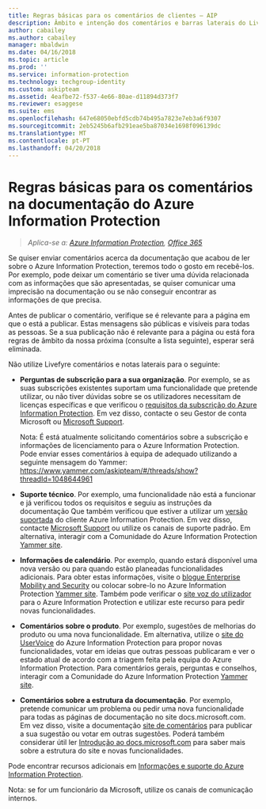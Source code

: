 ```yaml
---
title: Regras básicas para os comentários de clientes – AIP
description: Âmbito e intenção dos comentários e barras laterais do Livefyre na documentação do Azure Information Protection.
author: cabailey
ms.author: cabailey
manager: mbaldwin
ms.date: 04/16/2018
ms.topic: article
ms.prod: ''
ms.service: information-protection
ms.technology: techgroup-identity
ms.custom: askipteam
ms.assetid: 4eafbe72-f537-4e66-80ae-d11894d373f7
ms.reviewer: esaggese
ms.suite: ems
ms.openlocfilehash: 647e68050ebfd5cdb74b495a7823e7eb3a6f9307
ms.sourcegitcommit: 2eb5245b6afb291eae5ba87034e1698f096139dc
ms.translationtype: MT
ms.contentlocale: pt-PT
ms.lasthandoff: 04/20/2018
---
```

# <a name="house-rules-for-comments-on-the-azure-information-protection-documentation"></a>Regras básicas para os comentários na documentação do Azure Information Protection

>*Aplica-se a: [Azure Information Protection](https://azure.microsoft.com/pricing/details/information-protection), [Office 365](http://download.microsoft.com/download/E/C/F/ECF42E71-4EC0-48FF-AA00-577AC14D5B5C/Azure_Information_Protection_licensing_datasheet_EN-US.pdf)*

Se quiser enviar comentários acerca da documentação que acabou de ler sobre o Azure Information Protection, teremos todo o gosto em recebê-los. Por exemplo, pode deixar um comentário se tiver uma dúvida relacionada com as informações que são apresentadas, se quiser comunicar uma imprecisão na documentação ou se não conseguir encontrar as informações de que precisa. 

Antes de publicar o comentário, verifique se é relevante para a página em que o está a publicar. Estas mensagens são públicas e visíveis para todas as pessoas. Se a sua publicação não é relevante para a página ou está fora regras de âmbito da nossa próxima (consulte a lista seguinte), esperar será eliminada.
 
Não utilize Livefyre comentários e notas laterais para o seguinte:
 
- **Perguntas de subscrição para a sua organização**. Por exemplo, se as suas subscrições existentes suportam uma funcionalidade que pretende utilizar, ou não tiver dúvidas sobre se os utilizadores necessitam de licenças específicas e que verificou o [requisitos da subscrição do Azure Information Protection](./get-started/requirements.md#subscription-for-azure-information-protection). Em vez disso, contacte o seu Gestor de conta Microsoft ou [Microsoft Support](./get-started/information-support.md#to-contact-microsoft-support).
    
    Nota: É está atualmente solicitando comentários sobre a subscrição e informações de licenciamento para o Azure Information Protection. Pode enviar esses comentários à equipa de adequado utilizando a seguinte mensagem do Yammer: https://www.yammer.com/askipteam/#/threads/show?threadId=1048644961 

- **Suporte técnico**. Por exemplo, uma funcionalidade não está a funcionar e já verificou todos os requisitos e seguiu as instruções da documentação Que também verificou que estiver a utilizar um [versão suportada](./rms-client/client-version-release-history.md#servicing-information-and-timelines) do cliente Azure Information Protection. Em vez disso, contacte [Microsoft Support](./get-started/information-support.md#to-contact-microsoft-support) ou utilize os canais de suporte padrão. Em alternativa, interagir com a Comunidade do Azure Information Protection [Yammer site](https://www.yammer.com/AskIPTeam).

- **Informações de calendário**. Por exemplo, quando estará disponível uma nova versão ou para quando estão planeadas funcionalidades adicionais. Para obter estas informações, visite o [blogue Enterprise Mobility and Security](https://cloudblogs.microsoft.com/enterprisemobility/?product=azure-information-protection,azure-rights-management-services) ou colocar sobre-lo no Azure Information Protection [Yammer site](https://www.yammer.com/AskIPTeam). Também pode verificar o [site voz do utilizador](https://msip.uservoice.com) para o Azure Information Protection e utilizar este recurso para pedir novas funcionalidades.

- **Comentários sobre o produto**. Por exemplo, sugestões de melhorias do produto ou uma nova funcionalidade. Em alternativa, utilize o [site do UserVoice](https://msip.uservoice.com) do Azure Information Protection para propor novas funcionalidades, votar em ideias que outras pessoas publicaram e ver o estado atual de acordo com a triagem feita pela equipa do Azure Information Protection. Para comentários gerais, perguntas e conselhos, interagir com a Comunidade do Azure Information Protection [Yammer site](https://www.yammer.com/AskIPTeam). 

- **Comentários sobre a estrutura da documentação**. Por exemplo, pretende comunicar um problema ou pedir uma nova funcionalidade para todas as páginas de documentação no site docs.microsoft.com. Em vez disso, visite a documentação [site de comentários](https://msdocs.uservoice.com/forums/364242-general-site-feedback) para publicar a sua sugestão ou votar em outras sugestões. Poderá também considerar útil ler [Introdução ao docs.microsoft.com](/teamblog/introducing-docs-microsoft-com/) para saber mais sobre a estrutura do site e novas funcionalidades.

Pode encontrar recursos adicionais em [Informações e suporte do Azure Information Protection](./get-started/information-support.md). 

Nota: se for um funcionário da Microsoft, utilize os canais de comunicação internos.

